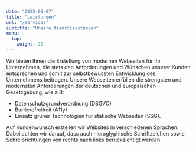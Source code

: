 ```yaml
---
date: "2025-05-07"
title: "Leistungen"
url: "/services"
subtitle: "Unsere Dienstleistungen"
menu:
  top:
    weight: 20
---
```


Wir bieten Ihnen die Erstellung von modernen Webseiten für Ihr Unternehmen, die stets den Anforderungen und Wünschen unserer Kunden entsprechen und somit zur selbstbewussten Entwicklung des Unternehmens beitragen. Unsere Webseiten erfüllen die strengsten und modernsten Anforderungen der deutschen und europäischen Gesetzgebung, wie z.B:

- Datenschutzgrundverordnung (DSGVO)
- Barrierefreiheit (A11y)
- Einsatz grüner Technologien für statische Webseiten (SSG).

Auf Kundenwunsch erstellen wir Websites in verschiedenen Sprachen. Dabei achten wir darauf, dass auch hieroglyphische Schriftzeichen sowie Schreibrichtungen von rechts nach links berücksichtigt werden.
